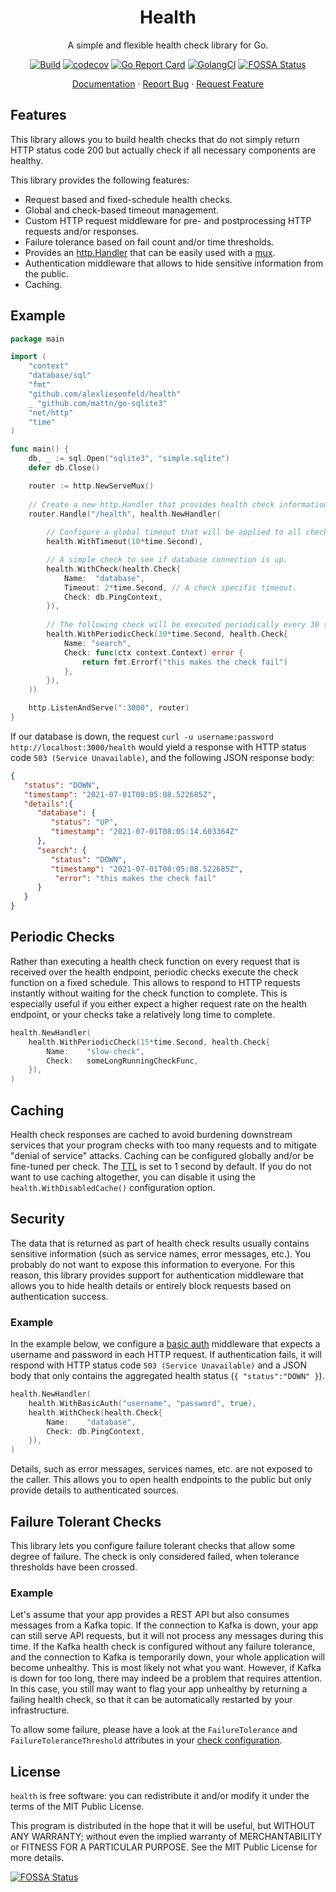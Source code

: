 <div align="center">
<h1>Health</h1>
</div>

<p align="center">A simple and flexible health check library for Go.</p>
<div align="center">
	
[![Build](https://github.com/alexliesenfeld/health/actions/workflows/build.yml/badge.svg)](https://github.com/alexliesenfeld/health/actions/workflows/build.yml)
[![codecov](https://codecov.io/gh/alexliesenfeld/health/branch/main/graph/badge.svg?token=V2mVh8RvYE)](https://codecov.io/gh/alexliesenfeld/health)
[![Go Report Card](https://goreportcard.com/badge/github.com/alexliesenfeld/health)](https://goreportcard.com/report/github.com/alexliesenfeld/health)
[![GolangCI](https://golangci.com/badges/github.com/alexliesenfeld/health.svg)](https://golangci.com/r/github.com/alexliesenfeld/health)
[![FOSSA Status](https://app.fossa.com/api/projects/custom%2B26405%2Fgithub.com%2Falexliesenfeld%2Fhealth.svg?type=shield)](https://app.fossa.com/projects/custom%2B26405%2Fgithub.com%2Falexliesenfeld%2Fhealth?ref=badge_shield)
	
</div>

<p align="center">
    <a href="https://pkg.go.dev/github.com/alexliesenfeld/health">Documentation</a>
    ·
    <a href="https://github.com/alexliesenfeld/health/issues">Report Bug</a>
    ·
    <a href="https://github.com/alexliesenfeld/health/issues">Request Feature</a>
</p>

## Features
This library allows you to build health checks that do not simply return HTTP status code 200 but actually 
check if all necessary components are healthy.

This library provides the following features:

- Request based and fixed-schedule health checks.
- Global and check-based timeout management.
- Custom HTTP request middleware for pre- and postprocessing HTTP requests and/or responses.
- Failure tolerance based on fail count and/or time thresholds.
- Provides an [http.Handler](https://golang.org/pkg/net/http/#Handler) that can be easily used with a [mux](https://golang.org/pkg/net/http/#ServeMux).
- Authentication middleware that allows to hide sensitive information from the public.
- Caching.

## Example
```go
package main

import (
	"context"
	"database/sql"
	"fmt"
	"github.com/alexliesenfeld/health"
	_ "github.com/mattn/go-sqlite3"
	"net/http"
	"time"
)

func main() {
	db, _ := sql.Open("sqlite3", "simple.sqlite")
	defer db.Close()

	router := http.NewServeMux()
	
	// Create a new http.Handler that provides health check information.
	router.Handle("/health", health.NewHandler(
		
		// Configure a global timeout that will be applied to all checks.
		health.WithTimeout(10*time.Second),

		// A simple check to see if database connection is up.
		health.WithCheck(health.Check{                          
			Name:  "database",
			Timeout: 2*time.Second, // A check specific timeout.
			Check: db.PingContext,
		}),
		
		// The following check will be executed periodically every 30 seconds.
		health.WithPeriodicCheck(30*time.Second, health.Check{  
			Name: "search",
			Check: func(ctx context.Context) error {
				return fmt.Errorf("this makes the check fail")
			},
		}),
	))

	http.ListenAndServe(":3000", router)
}
```

If our database is down, the request `curl -u username:password http://localhost:3000/health` would 
yield a response with HTTP status code `503 (Service Unavailable)`, and the following JSON response body:

```json
{
   "status": "DOWN",
   "timestamp": "2021-07-01T08:05:08.522685Z",
   "details":{
      "database": {
         "status": "UP",
         "timestamp": "2021-07-01T08:05:14.603364Z"
      },
      "search": {
         "status": "DOWN",
         "timestamp": "2021-07-01T08:05:08.522685Z",
          "error": "this makes the check fail"
      }
   }
}
```

## Periodic Checks
Rather than executing a health check function on every request that is received over the health endpoint,
periodic checks execute the check function on a fixed schedule. This allows to respond to HTTP requests
instantly without waiting for the check function to complete. This is especially useful if you
either expect a higher request rate on the health endpoint, or your checks take a relatively long time to complete.

```go
health.NewHandler(
	health.WithPeriodicCheck(15*time.Second, health.Check{
		Name:    "slow-check",
		Check:   someLongRunningCheckFunc,
	}),
)
```

## Caching
Health check responses are cached to avoid burdening downstream services that your program checks with too many 
requests and to mitigate "denial of service" attacks. Caching can be configured globally and/or be fine-tuned per 
check. The [TTL](https://en.wikipedia.org/wiki/Time_to_live) is set to 1 second by default. 
If you do not want to use caching altogether, you can disable it using the `health.WithDisabledCache()` 
configuration option.

## Security
The data that is returned as part of health check results usually contains sensitive information
(such as service names, error messages, etc.). You probably do not want to expose this information to everyone.
For this reason, this library provides support for authentication middleware that allows you to hide health details
or entirely block requests based on authentication success.

### Example
In the example below, we configure a [basic auth](https://developer.mozilla.org/en-US/docs/Web/HTTP/Authentication)
middleware that expects a username and password in each HTTP request. If authentication fails, it will respond
with HTTP status code `503 (Service Unavailable)` and a JSON body that only contains the aggregated health status
(`{ "status":"DOWN" }`).

```go
health.NewHandler(
	health.WithBasicAuth("username", "password", true),
	health.WithCheck(health.Check{
		Name:    "database",
		Check: db.PingContext,
	}), 
)
```

Details, such as error messages, services names, etc. are not exposed to the caller.
This allows you to open health endpoints to the public but only provide details to authenticated sources.

## Failure Tolerant Checks
This library lets you configure failure tolerant checks that allow some degree of failure. The check is only 
considered failed, when tolerance thresholds have been crossed.

### Example
Let's assume that your app provides a REST API but also consumes messages from a Kafka topic. If the connection to Kafka
is down, your app can still serve API requests, but it will not process any messages during this time.
If the Kafka health check is configured without any failure tolerance, and the connection to Kafka is temporarily down, 
your whole application will become unhealthy. This is most likely not what you want. However, if Kafka is down for 
too long, there may indeed be a problem that requires attention. In this case, you still may want to flag your 
app unhealthy by returning a failing health check, so that it can be automatically restarted by your infrastructure. 

To allow some failure, please have a look at the `FailureTolerance` and `FailureToleranceThreshold` 
attributes in your [check configuration](https://pkg.go.dev/github.com/alexliesenfeld/health#Check).

## License
`health` is free software: you can redistribute it and/or modify it under the terms of the MIT Public License.

This program is distributed in the hope that it will be useful, but WITHOUT ANY WARRANTY; without even the implied 
warranty of MERCHANTABILITY or FITNESS FOR A PARTICULAR PURPOSE. See the MIT Public License for more details.

[![FOSSA Status](https://app.fossa.com/api/projects/custom%2B26405%2Fgithub.com%2Falexliesenfeld%2Fhealth.svg?type=large)](https://app.fossa.com/projects/custom%2B26405%2Fgithub.com%2Falexliesenfeld%2Fhealth?ref=badge_large)
